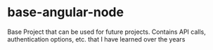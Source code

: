# base-angular-node
Base Project that can be used for future projects. Contains API calls, authentication options, etc. that I have learned over the years
